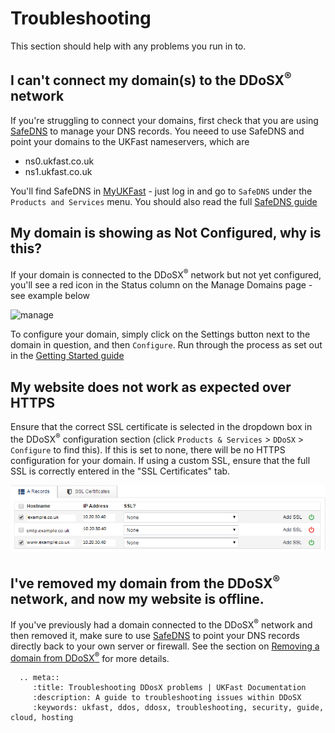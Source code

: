 # Troubleshooting

This section should help with any problems you run in to.

## I can't connect my domain(s) to the DDoSX<sup>®</sup> network

If you're struggling to connect your domains, first check that you are using [SafeDNS](/Domains/safedns/index.html) to manage your DNS records.  You neeed to use SafeDNS and point your domains to the UKFast nameservers, which are
- ns0.ukfast.co.uk
- ns1.ukfast.co.uk

You'll find SafeDNS in [MyUKFast](https://my.ukfast.co.uk) - just log in and go to `SafeDNS` under the `Products and Services` menu.  You should also read the full [SafeDNS guide](/Domains/safedns/index.html)

## My domain is showing as Not Configured, why is this?

If your domain is connected to the DDoSX<sup>®</sup> network but not yet configured, you'll see a red icon in the Status column on the Manage Domains page - see example below

![manage](files/manage.PNG)

To configure your domain, simply click on the Settings button next to the domain in question, and then `Configure`.  Run through the process as set out in the [Getting Started guide](/security/ddos/gettingstarted.html)

## My website does not work as expected over HTTPS

Ensure that the correct SSL certificate is selected in the dropdown box in the DDoSX<sup>®</sup> configuration section (click `Products & Services` > `DDoSX` > `Configure` to find this).  If this is set to none, there will be no HTTPS configuration for your domain. If using a custom SSL, ensure that the full SSL is correctly entered in the "SSL Certificates" tab.

![config_clipped](files/config_clipped.png)

## I've removed my domain from the DDoSX<sup>®</sup> network, and now my website is offline.

If you've previously had a domain connected to the DDoSX<sup>®</sup> network and then removed it, make sure to use [SafeDNS](/Domains/safedns/index.html) to point your DNS records directly back to your own server or firewall.  See the section on [Removing a domain from DDoSX<sup>®</sup>](/security/ddos/remove.html) for more details.

```eval_rst
  .. meta::
     :title: Troubleshooting DDosX problems | UKFast Documentation
     :description: A guide to troubleshooting issues within DDoSX
     :keywords: ukfast, ddos, ddosx, troubleshooting, security, guide, cloud, hosting

